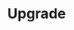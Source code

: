 ---
title: Upgrade
show_read_time: false
show_toc: false
canonical_url: 'https://docs.projectcalico.org/v3.9/maintenance/upgrade/index'
---